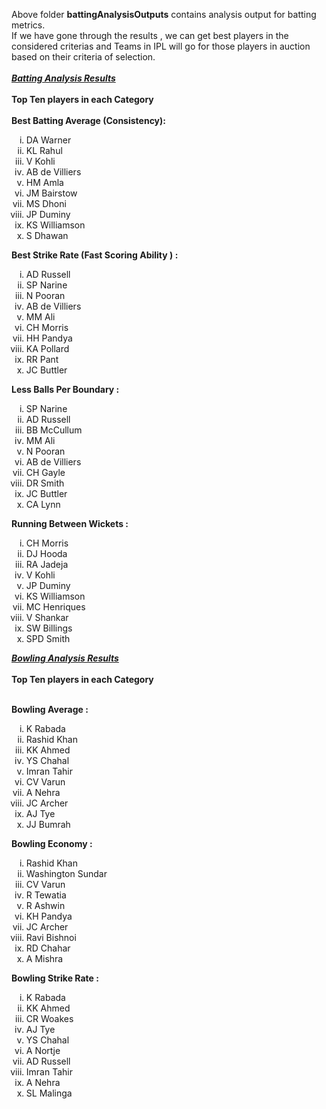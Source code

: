 

Above folder <b>battingAnalysisOutputs</b> contains analysis output for batting metrics.<br>
If we have gone through the results , we can get best players in the considered criterias and Teams in IPL will go for those players in auction based on their criteria of selection.<br><br>
<u><b><i>Batting Analysis Results</i></b></u><br><br>
<b>Top Ten players in each Category</b><br><br>
<b>Best Batting Average (Consistency):</b>
<ol type="i">
  <li>DA Warner</li>
  <li>KL Rahul</li>
  <li> V Kohli</li>
  <li>AB de Villiers</li>
  <li>HM Amla</li>
  <li>JM Bairstow</li>
  <li>MS Dhoni</li>
  <li>JP Duminy</li>
  <li>KS Williamson</li>
  <li>S Dhawan</li>
</ol>

<b>Best Strike Rate (Fast Scoring Ability ) : </b>
<ol type="i">
  <li>AD Russell</li>
  <li>SP Narine</li>
  <li> N Pooran</li>
  <li> AB de Villiers</li>
  <li> MM Ali</li>
  <li>CH Morris</li>
  <li> HH Pandya</li>
  <li> KA Pollard</li>
  <li>RR Pant</li>
  <li>JC Buttler</li>
</ol>


<b>Less Balls Per Boundary :</b>
<ol type="i">
  <li>SP Narine</li>
  <li>AD Russell</li>
  <li>BB McCullum</li>
  <li>MM Ali</li>
  <li>N Pooran</li>
  <li>AB de Villiers</li>
  <li>CH Gayle</li>
  <li>DR Smith</li>
  <li>JC Buttler</li>
  <li>CA Lynn</li>
 </ol>
  

<b>Running Between Wickets : </b>
<ol type = "i">
  <li>CH Morris</li>
  <li>DJ Hooda</li>
  <li>RA Jadeja</li>
  <li>V Kohli</li>
  <li>JP Duminy</li>
  <li>KS Williamson</li>
  <li>MC Henriques</li>
  <li>V Shankar</li>
  <li>SW Billings</li>
  <li>SPD Smith</li>
 </ol>
 
  
<u><b><i>Bowling Analysis Results</i></b></u><br><br>
<b>Top Ten players in each Category</b><br><br>

<b>Bowling Average : </b>
<ol type = "i">
  <li> K Rabada</li>
  <li> Rashid Khan</li>
  <li> KK Ahmed</li>
  <li> YS Chahal</li>
  <li> Imran Tahir</li>
  <li> CV Varun</li>
  <li> A Nehra</li>
  <li> JC Archer</li>
  <li> AJ Tye</li>
  <li> JJ Bumrah</li>
</ol>


<b>Bowling Economy : </b>
<ol type = "i">
  <li>Rashid Khan</li>
  <li>Washington Sundar</li>
  <li>CV Varun</li>
  <li>R Tewatia</li>
  <li>R Ashwin</li>
  <li>KH Pandya</li>
  <li>JC Archer</li>
  <li>Ravi Bishnoi</li>
  <li>RD Chahar</li>
  <li>A Mishra</li>
</ol>

<b>Bowling Strike Rate : </b>
<ol type = "i">
  <li>K Rabada</li>
  <li>KK Ahmed</li>
  <li>CR Woakes</li>
  <li>AJ Tye</li>
  <li>YS Chahal</li>
  <li>A Nortje</li>
  <li>AD Russell</li>
  <li>Imran Tahir</li>
  <li>A Nehra</li>
  <li>SL Malinga</li>
</ol>

